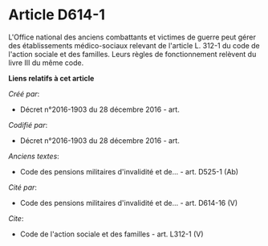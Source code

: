 # Article D614-1

L'Office national des anciens combattants et victimes de guerre peut gérer des établissements médico-sociaux relevant de
l'article L. 312-1 du code de l'action sociale et des familles. Leurs règles de fonctionnement relèvent du livre III du même
code.

**Liens relatifs à cet article**

_Créé par_:

  - Décret n°2016-1903 du 28 décembre 2016 - art.

_Codifié par_:

  - Décret n°2016-1903 du 28 décembre 2016 - art.

_Anciens textes_:

  - Code des pensions militaires d'invalidité et de... - art. D525-1 (Ab)

_Cité par_:

  - Code des pensions militaires d'invalidité et de... - art. D614-16 (V)

_Cite_:

  - Code de l'action sociale et des familles - art. L312-1 (V)
